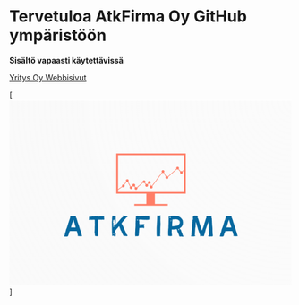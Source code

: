 # Tervetuloa AtkFirma Oy GitHub ympäristöön

**Sisältö vapaasti käytettävissä**

[Yritys Oy Webbisivut](https://jounijokelainen.github.io/ghpages2/)

[![Logo](/atkfirma_logo.png "Atk firman logo")]